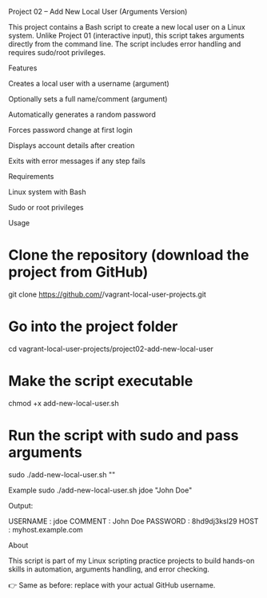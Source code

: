 Project 02 – Add New Local User (Arguments Version)

This project contains a Bash script to create a new local user on a Linux system.
Unlike Project 01 (interactive input), this script takes arguments directly from the command line.
The script includes error handling and requires sudo/root privileges.

Features

Creates a local user with a username (argument)

Optionally sets a full name/comment (argument)

Automatically generates a random password

Forces password change at first login

Displays account details after creation

Exits with error messages if any step fails

Requirements

Linux system with Bash

Sudo or root privileges

Usage
# Clone the repository (download the project from GitHub)
git clone https://github.com/<your-user>/vagrant-local-user-projects.git

# Go into the project folder
cd vagrant-local-user-projects/project02-add-new-local-user

# Make the script executable
chmod +x add-new-local-user.sh

# Run the script with sudo and pass arguments
sudo ./add-new-local-user.sh <username> "<comment>"

Example
sudo ./add-new-local-user.sh jdoe "John Doe"


Output:

USERNAME : jdoe
COMMENT  : John Doe
PASSWORD : 8hd9dj3ksl29
HOST     : myhost.example.com

About

This script is part of my Linux scripting practice projects to build hands-on skills in automation, arguments handling, and error checking.

👉 Same as before: replace <your-user> with your actual GitHub username.
